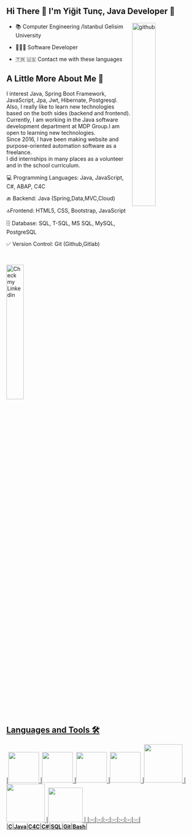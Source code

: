 ## Hi There 👋 I'm Yiğit Tunç, Java Developer 🚀

  

<img  width="35%"  align="right"  alt="github"  src="https://rishavanand.github.io/static/images/greetings.gif"/>

  

- 📚&nbsp;Computer Engineering /Istanbul Gelisim University

- 👩🏻‍💻&nbsp;Software Developer

- 🇹🇷 🇺🇸 Contact me with these languages


## A Little More About Me 💬

  
I interest Java, Spring Boot Framework, JavaScript, Jpa, Jwt, Hibernate, Postgresql. Also, I really like to learn new technologies based on the both sides (backend and frontend).
Currently, I am working in the Java software development department at MDP Group.I am open to learning new technologies.  
Since 2016, I have been making website and purpose-oriented automation software as a freelance.  
I did internships in many places as a volunteer and in the school curriculum.
  

💻 Programming Languages: Java, JavaScript, C#, ABAP, C4C  
  
🔙 Backend: Java (Spring,Data,MVC,Cloud)  
  
🔝Frontend: HTML5, CSS, Bootstrap, JavaScript
  
🗄 Database: SQL, T-SQL, MS SQL, MySQL, PostgreSQL  
  
✅ Version Control: Git (Github,Gitlab)
  

<p  align="center">


&nbsp;&nbsp;&nbsp;&nbsp;

<a  href="https://www.linkedin.com/in/yigitunc/"  target="_blank">

<img  width="30%"  alt="Check my Linkedin"  src="https://user-images.githubusercontent.com/118751159/216603615-c221cd5b-b707-4c5c-9cff-1dc2430a60d2.png"/>
</p>

  
## Languages and Tools 🛠️<br />

|<img  style="width: 80px"  src="https://upload.wikimedia.org/wikipedia/commons/thumb/1/18/C_Programming_Language.svg/1200px-C_Programming_Language.svg.png">
|<img  style="width: 80px"  src="https://upload.wikimedia.org/wikipedia/tr/thumb/2/2e/Java_Logo.svg/1200px-Java_Logo.svg.png">
|<img  style="width: 80px"  src="https://www.anodius.com/wp-content/uploads/2022/05/Co-je-nove-v-SAP-Cloud-for-Customer-Platforma-a-Integracia-2008_00.png">
|<img  style="width: 80px"  src="https://upload.wikimedia.org/wikipedia/commons/4/4f/Csharp_Logo.png">
|<img  style="width: 100px" src="https://media1.giphy.com/media/EK5nB6wQKKN86j7GWx/giphy.gif?cid=790b76113fd65a9386daf6b2bd86487884627fdfdf1a597a&rid=giphy.gif&ct=s">
|<img  style="width: 100px" src="https://media.giphy.com/media/kH1DBkPNyZPOk0BxrM/giphy.gif">
|<img  style="width: 90px"  src="https://upload.wikimedia.org/wikipedia/commons/thumb/4/4b/Bash_Logo_Colored.svg/1200px-Bash_Logo_Colored.svg.png"> |
|:-:|:-:|:-:|:-:|:-:|:-:|:-:|
|<b>C</b>|<b>Java</b>|<b>C4C</b>|<b>C#</b>|<b>SQL</b>|<b>Git</b>|<b>Bash</b>|
